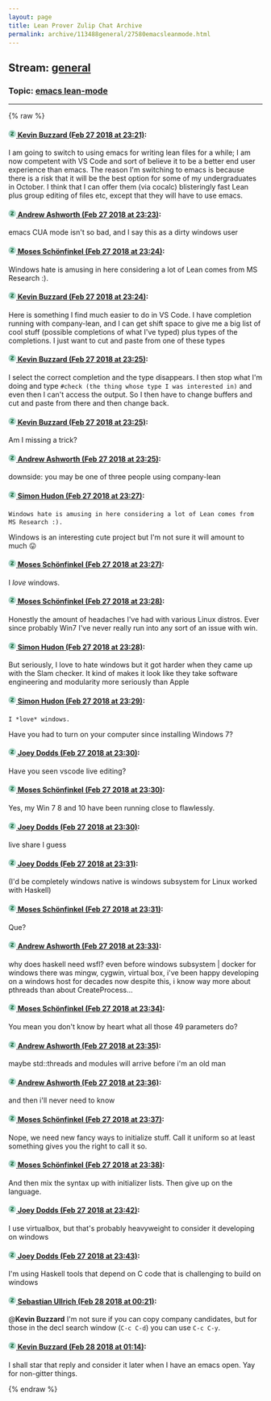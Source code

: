 ```yaml
---
layout: page
title: Lean Prover Zulip Chat Archive 
permalink: archive/113488general/27580emacsleanmode.html
---
```


## Stream: [general](index.html)
### Topic: [emacs lean-mode](27580emacsleanmode.html)

---


{% raw %}
#### [![Click to go to Zulip](../../assets/img/zulip2.png) Kevin Buzzard (Feb 27 2018 at 23:21)](https://leanprover.zulipchat.com/#narrow/stream/113488-general/topic/emacs%20lean-mode/near/123062251):
I am going to switch to using emacs for writing lean files for a while; I am now competent with VS Code and sort of believe it to be a better end user experience than emacs. The reason I'm switching to emacs is because there is a risk that it will be the best option for some of my undergraduates in October. I think that I can offer them (via cocalc) blisteringly fast Lean plus group editing of files etc, except that they will have to use emacs.

#### [![Click to go to Zulip](../../assets/img/zulip2.png) Andrew Ashworth (Feb 27 2018 at 23:23)](https://leanprover.zulipchat.com/#narrow/stream/113488-general/topic/emacs%20lean-mode/near/123062321):
emacs CUA mode isn't so bad, and I say this as a dirty windows user

#### [![Click to go to Zulip](../../assets/img/zulip2.png) Moses Schönfinkel (Feb 27 2018 at 23:24)](https://leanprover.zulipchat.com/#narrow/stream/113488-general/topic/emacs%20lean-mode/near/123062380):
Windows hate is amusing in here considering a lot of Lean comes from MS Research :).

#### [![Click to go to Zulip](../../assets/img/zulip2.png) Kevin Buzzard (Feb 27 2018 at 23:24)](https://leanprover.zulipchat.com/#narrow/stream/113488-general/topic/emacs%20lean-mode/near/123062386):
Here is something I find much easier to do in VS Code. I have completion running with company-lean, and I can get shift space to give me a big list of cool stuff (possible completions of what I've typed) plus types of the completions. I just want to cut and paste from one of these types

#### [![Click to go to Zulip](../../assets/img/zulip2.png) Kevin Buzzard (Feb 27 2018 at 23:25)](https://leanprover.zulipchat.com/#narrow/stream/113488-general/topic/emacs%20lean-mode/near/123062403):
I select the correct completion and the type disappears. I then stop what I'm doing and type `#check (the thing whose type I was interested in)` and even then I can't access the output. So I then have to change buffers and cut and paste from there and then change back.

#### [![Click to go to Zulip](../../assets/img/zulip2.png) Kevin Buzzard (Feb 27 2018 at 23:25)](https://leanprover.zulipchat.com/#narrow/stream/113488-general/topic/emacs%20lean-mode/near/123062405):
Am I missing a trick?

#### [![Click to go to Zulip](../../assets/img/zulip2.png) Andrew Ashworth (Feb 27 2018 at 23:25)](https://leanprover.zulipchat.com/#narrow/stream/113488-general/topic/emacs%20lean-mode/near/123062406):
downside: you may be one of three people using company-lean

#### [![Click to go to Zulip](../../assets/img/zulip2.png) Simon Hudon (Feb 27 2018 at 23:27)](https://leanprover.zulipchat.com/#narrow/stream/113488-general/topic/emacs%20lean-mode/near/123062497):
```quote
Windows hate is amusing in here considering a lot of Lean comes from MS Research :).
```
Windows is an interesting cute project but I'm not sure it will amount to much :stuck_out_tongue:

#### [![Click to go to Zulip](../../assets/img/zulip2.png) Moses Schönfinkel (Feb 27 2018 at 23:27)](https://leanprover.zulipchat.com/#narrow/stream/113488-general/topic/emacs%20lean-mode/near/123062503):
I *love* windows.

#### [![Click to go to Zulip](../../assets/img/zulip2.png) Moses Schönfinkel (Feb 27 2018 at 23:28)](https://leanprover.zulipchat.com/#narrow/stream/113488-general/topic/emacs%20lean-mode/near/123062551):
Honestly the amount of headaches I've had with various Linux distros. Ever since probably Win7 I've never really run into any sort of an issue with win.

#### [![Click to go to Zulip](../../assets/img/zulip2.png) Simon Hudon (Feb 27 2018 at 23:28)](https://leanprover.zulipchat.com/#narrow/stream/113488-general/topic/emacs%20lean-mode/near/123062555):
But seriously, I love to hate windows but it got harder when they came up with the Slam checker. It kind of makes it look like they take software engineering and modularity more seriously than Apple

#### [![Click to go to Zulip](../../assets/img/zulip2.png) Simon Hudon (Feb 27 2018 at 23:29)](https://leanprover.zulipchat.com/#narrow/stream/113488-general/topic/emacs%20lean-mode/near/123062569):
```quote
I *love* windows.
```
Have you had to turn on your computer since installing Windows 7?

#### [![Click to go to Zulip](../../assets/img/zulip2.png) Joey Dodds (Feb 27 2018 at 23:30)](https://leanprover.zulipchat.com/#narrow/stream/113488-general/topic/emacs%20lean-mode/near/123062576):
Have you seen vscode live editing?

#### [![Click to go to Zulip](../../assets/img/zulip2.png) Moses Schönfinkel (Feb 27 2018 at 23:30)](https://leanprover.zulipchat.com/#narrow/stream/113488-general/topic/emacs%20lean-mode/near/123062577):
Yes, my Win 7 8 and 10 have been running close to flawlessly.

#### [![Click to go to Zulip](../../assets/img/zulip2.png) Joey Dodds (Feb 27 2018 at 23:30)](https://leanprover.zulipchat.com/#narrow/stream/113488-general/topic/emacs%20lean-mode/near/123062625):
live share I guess

#### [![Click to go to Zulip](../../assets/img/zulip2.png) Joey Dodds (Feb 27 2018 at 23:31)](https://leanprover.zulipchat.com/#narrow/stream/113488-general/topic/emacs%20lean-mode/near/123062650):
(I'd be completely windows native is windows subsystem for Linux worked with Haskell)

#### [![Click to go to Zulip](../../assets/img/zulip2.png) Moses Schönfinkel (Feb 27 2018 at 23:31)](https://leanprover.zulipchat.com/#narrow/stream/113488-general/topic/emacs%20lean-mode/near/123062658):
Que?

#### [![Click to go to Zulip](../../assets/img/zulip2.png) Andrew Ashworth (Feb 27 2018 at 23:33)](https://leanprover.zulipchat.com/#narrow/stream/113488-general/topic/emacs%20lean-mode/near/123062723):
why does haskell need wsfl? 
even before windows subsystem | docker for windows there was mingw, cygwin, virtual box, i've been happy developing on a windows host for decades now
despite this, i know way more about pthreads than about CreateProcess...

#### [![Click to go to Zulip](../../assets/img/zulip2.png) Moses Schönfinkel (Feb 27 2018 at 23:34)](https://leanprover.zulipchat.com/#narrow/stream/113488-general/topic/emacs%20lean-mode/near/123062780):
You mean you don't know by heart what all those 49 parameters do?

#### [![Click to go to Zulip](../../assets/img/zulip2.png) Andrew Ashworth (Feb 27 2018 at 23:35)](https://leanprover.zulipchat.com/#narrow/stream/113488-general/topic/emacs%20lean-mode/near/123062796):
maybe std::threads and modules will arrive before i'm an old man

#### [![Click to go to Zulip](../../assets/img/zulip2.png) Andrew Ashworth (Feb 27 2018 at 23:36)](https://leanprover.zulipchat.com/#narrow/stream/113488-general/topic/emacs%20lean-mode/near/123062837):
and then i'll never need to know

#### [![Click to go to Zulip](../../assets/img/zulip2.png) Moses Schönfinkel (Feb 27 2018 at 23:37)](https://leanprover.zulipchat.com/#narrow/stream/113488-general/topic/emacs%20lean-mode/near/123062858):
Nope, we need new fancy ways to initialize stuff. Call it uniform so at least something gives you the right to call it so.

#### [![Click to go to Zulip](../../assets/img/zulip2.png) Moses Schönfinkel (Feb 27 2018 at 23:38)](https://leanprover.zulipchat.com/#narrow/stream/113488-general/topic/emacs%20lean-mode/near/123062891):
And then mix the syntax up with initializer lists. Then give up on the language.

#### [![Click to go to Zulip](../../assets/img/zulip2.png) Joey Dodds (Feb 27 2018 at 23:42)](https://leanprover.zulipchat.com/#narrow/stream/113488-general/topic/emacs%20lean-mode/near/123063046):
I use virtualbox, but that's probably heavyweight to consider it developing on windows

#### [![Click to go to Zulip](../../assets/img/zulip2.png) Joey Dodds (Feb 27 2018 at 23:43)](https://leanprover.zulipchat.com/#narrow/stream/113488-general/topic/emacs%20lean-mode/near/123063070):
I'm using Haskell tools that depend on C code that is challenging to build on windows

#### [![Click to go to Zulip](../../assets/img/zulip2.png) Sebastian Ullrich (Feb 28 2018 at 00:21)](https://leanprover.zulipchat.com/#narrow/stream/113488-general/topic/emacs%20lean-mode/near/123064520):
@**Kevin Buzzard** I'm not sure if you can copy company candidates, but for those in the decl search window (`C-c C-d`) you can use `C-c C-y`.

#### [![Click to go to Zulip](../../assets/img/zulip2.png) Kevin Buzzard (Feb 28 2018 at 01:14)](https://leanprover.zulipchat.com/#narrow/stream/113488-general/topic/emacs%20lean-mode/near/123066283):
I shall star that reply and consider it later when I have an emacs open. Yay for non-gitter things.


{% endraw %}
